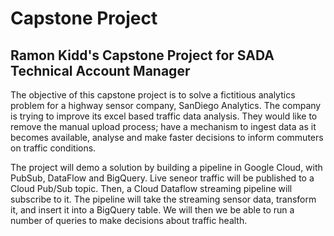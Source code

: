 # Capstone Project
Ramon Kidd's Capstone Project for SADA Technical Account Manager
------

The objective of this capstone project is to solve a fictitious analytics problem for a highway sensor company, SanDiego Analytics. The company is trying to improve its excel based traffic data analysis. They would like to remove the manual upload process; have a mechanism to ingest data as it becomes available, analyse and make faster decisions to inform commuters on traffic conditions.


The project will demo a solution by building a pipeline in Google Cloud, with PubSub, DataFlow and BigQuery. Live seneor traffic will be  published to a Cloud Pub/Sub topic. Then, a Cloud Dataflow streaming pipeline will subscribe to it. The pipeline will take the streaming sensor data, transform it, and insert it into a BigQuery table. We will then we be able to run a number of queries to make decisions about traffic health.
